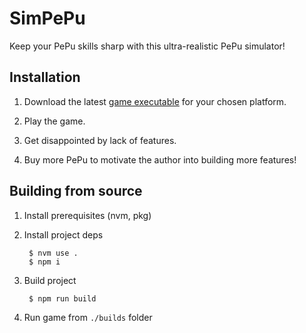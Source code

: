 # SimPePu

Keep your PePu skills sharp with this ultra-realistic PePu simulator!

## Installation

1. Download the latest [game executable](https://github.com/thykka/simpepu/releases/) for your chosen platform.

1. Play the game.

1. Get disappointed by lack of features.

1. Buy more PePu to motivate the author into building more features!

## Building from source

1. Install prerequisites (nvm, pkg)

1. Install project deps

        $ nvm use .
        $ npm i

1. Build project

        $ npm run build

1. Run game from `./builds` folder
